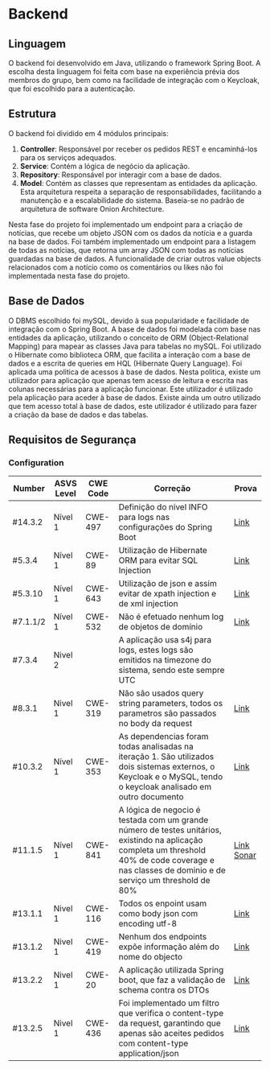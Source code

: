 # Backend
## Linguagem
O backend foi desenvolvido em Java, utilizando o framework Spring Boot. A escolha desta linguagem foi feita com base na experiência prévia dos membros do grupo, bem como na facilidade de integração com o Keycloak, que foi escolhido para a autenticação. 

## Estrutura
O backend foi dividido em 4 módulos principais:
1. **Controller**: Responsável por receber os pedidos REST e encaminhá-los para os serviços adequados.
2. **Service**: Contém a lógica de negócio da aplicação.
3. **Repository**: Responsável por interagir com a base de dados.
4. **Model**: Contém as classes que representam as entidades da aplicação.
Esta arquitetura respeita a separação de responsabilidades, facilitando a manutenção e a escalabilidade do sistema. Baseia-se no padrão de arquitetura de software Onion Architecture.

Nesta fase do projeto foi implementado um endpoint para a criação de notícias, que recebe um objeto JSON com os dados da notícia e a guarda na base de dados. Foi também implementado um endpoint para a listagem de todas as notícias, que retorna um array JSON com todas as notícias guardadas na base de dados. A funcionalidade de criar outros value objects relacionados com a notício como os comentários ou likes não foi implementada nesta fase do projeto. 

## Base de Dados
O DBMS escolhido foi mySQL, devido à sua popularidade e facilidade de integração com o Spring Boot. A base de dados foi modelada com base nas entidades da aplicação, utilizando o conceito de ORM (Object-Relational Mapping) para mapear as classes Java para tabelas no mySQL. Foi utilizado o Hibernate como biblioteca ORM, que facilita a interação com a base de dados e a escrita de queries em HQL (Hibernate Query Language).
Foi aplicada uma politica de acessos à base de dados. Nesta politica, existe um utilizador para aplicação que apenas tem acesso de leitura e escrita nas colunas necessárias para a aplicação funcionar. Este utilizador é utilizado pela aplicação para aceder à base de dados. Existe ainda um outro utilizado que tem acesso total à base de dados, este utilizador é utilizado para fazer a criação da base de dados e das tabelas.


## Requisitos de Segurança

### Configuration

| Number   | ASVS Level | CWE Code | Correção                                                                                                                                                                                            | Prova                                                                                                                                                                          |
|----------|------------|----------|-----------------------------------------------------------------------------------------------------------------------------------------------------------------------------------------------------|--------------------------------------------------------------------------------------------------------------------------------------------------------------------------------|
| #14.3.2  | Nível 1    | CWE-497  | Definição do nivel INFO para logs nas configurações do Spring Boot                                                                                                                                  | [Link](../../Code/BE/src/main/resources/application.properties)                                                                                                                |
| #5.3.4   | Nível 1    | CWE-89   | Utilização de Hibernate ORM para evitar SQL Injection                                                                                                                                               | [Link](../../Code/BE/src/main/java/pt/ipp/isep/dei/desofsnews/repositories/NewsRepository.java)                                                                                |
| #5.3.10  | Nível 1    | CWE-643  | Utilização de json e assim evitar de xpath injection e de xml injection                                                                                                                             | [Link](../../Code/BE/src/main/java/pt/ipp/isep/dei/desofsnews/controllers/NewsController.java)                                                                                 |
| #7.1.1/2 | Nível 1    | CWE-532  | Não é efetuado nenhum log de objetos de domínio                                                                                                                                                     | [Link](../../Code/BE/src/main/java/pt/ipp/isep/dei/desofsnews/controllers/NewsController.java)                                                                                 |
| #7.3.4   | Nivel 2    |          | A aplicação usa s4j para logs, estes logs são emitidos na timezone do sistema, sendo este sempre UTC                                                                                                |                                                                                                                                                                                |
| #8.3.1   | Nivel 1    | CWE-319  | Não são usados query string parameters, todos os parametros são passados no body da request                                                                                                         | [Link](../../Code/BE/src/main/java/pt/ipp/isep/dei/desofsnews/controllers/NewsController.java)                                                                                 |
| #10.3.2  | Nível 1    | CWE-353  | As dependencias foram todas analisadas na iteração 1. São utilizados dois sistemas externos, o Keycloak e o MySQL, tendo o keycloak analisado em outro documento                                    | [Link](./Authentication.md)                                                                                                                                                    |
| #11.1.5  | Nível 1    | CWE-841  | A lógica de negocio é testada com um grande número de testes unitários, existindo na aplicação completa um threshold 40% de code coverage e nas classes de dominio e de serviço um threshold de 80% | [Link](../../Code/BE/src/test/java/pt/ipp/isep/dei/desofsnews/services/NewsServiceTest.java) [Sonar](https://sonarcloud.io/project/overview?id=desofsm1a6_desofs2024_M1A_6_BE) |
| #13.1.1  | Nivel 1    | CWE-116  | Todos os enpoint usam como body json com encoding utf-8                                                                                                                                             | [Link](../../Code/BE/src/main/java/pt/ipp/isep/dei/desofsnews/controllers/NewsController.java)                                                                                 |
| #13.1.2  | Nivel 1    | CWE-419  | Nenhum dos endpoints expõe informação além do nome do objecto                                                                                                                                       | [Link](../../Code/BE/src/main/java/pt/ipp/isep/dei/desofsnews/controllers/NewsController.java)                                                                                 |
| #13.2.2  | Nivel 1    | CWE-20   | A aplicação utilizada Spring boot, que faz a validação de schema contra os DTOs                                                                                                                     | [Link](../../Code/BE/src/main/java/pt/ipp/isep/dei/desofsnews/controllers/NewsController.java)                                                                                 |
| #13.2.5  | Nivel 1    | CWE-436  | Foi implementado um filtro que verifica o content-type da request, garantindo que apenas são aceites pedidos com content-type application/json                                                      | [Link](../../Code/BE/src/main/java/pt/ipp/isep/dei/desofsnews/filters/ContentTypeCheckingFilter.java)                                                                          |

